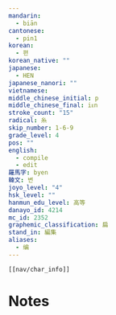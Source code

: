 ```yaml
---
mandarin:
  - biān
cantonese:
  - pin1
korean:
  - 편
korean_native: ""
japanese:
  - HEN
japanese_nanori: ""
vietnamese:
middle_chinese_initial: p
middle_chinese_final: iᴇn
stroke_count: "15"
radical: 糸
skip_number: 1-6-9
grade_level: 4
pos: ""
english:
  - compile
  - edit
羅馬字: byen
韓文: 변
joyo_level: "4"
hsk_level: ""
hanmun_edu_level: 高等
danayo_id: 4214
mc_id: 2352
graphemic_classification: 扁
stand_in: 編集
aliases:
  - 编
---
```

```meta-bind-embed
[[nav/char_info]]
```

# Notes
